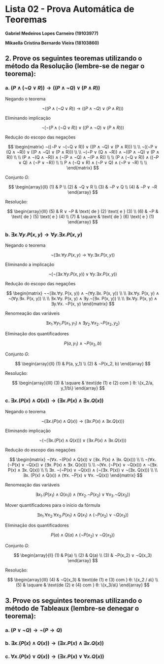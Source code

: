 # Lista 02 - Prova Automática de Teoremas

**Gabriel Medeiros Lopes Carneiro (19103977)**

**Mikaella Cristina Bernardo Vieira (18103860)**

## 2. Prove os seguintes teoremas utilizando o método da Resolução (lembre-se de negar o teorema):

### a. $(P ∧ (¬Q ∨ R)) → ((P ∧ ¬Q) ∨ (P ∧ R))$

Negando o teorema

$$
¬((P ∧ (¬Q ∨ R)) → ((P ∧ ¬Q) ∨ (P ∧ R)))
$$

Eliminando implicação

$$
¬(¬(P ∧ (¬Q ∨ R)) ∨ ((P ∧ ¬Q) ∨ (P ∧ R)))
$$

Redução do escopo das negações

$$
\begin{matrix}
¬((¬P ∨ ¬(¬Q ∨ R)) ∨ ((P ∧ ¬Q) ∨ (P ∧ R))) \\ \\
¬((¬P ∨ (Q ∧ ¬R)) ∨ ((P ∧ ¬Q) ∨ (P ∧ R))) \\ \\
¬(¬P ∨ (Q ∧ ¬R)) ∧ ¬((P ∧ ¬Q) ∨ (P ∧ R)) \\ \\
(P ∧ ¬(Q ∧ ¬R)) ∧ (¬(P ∧ ¬Q) ∧ ¬(P ∧ R)) \\ \\
(P ∧ (¬Q ∨ R)) ∧ ((¬P ∨ Q) ∧ (¬P ∨ ¬R)) \\ \\
P ∧ (¬Q ∨ R) ∧ (¬P ∨ Q) ∧ (¬P ∨ ¬R) \\ \\
\end{matrix}
$$

Conjunto $G$:

$$
\begin{array}{ll}
(1)     &   P \\
(2)     &   ¬Q ∨ R \\
(3)     &   ¬P ∨ Q \\
(4)     &   ¬P ∨ ¬R
\end{array}
$$

Resolução:

$$
\begin{array}{lll}
(5)     &   R ∨ ¬P   & \text{ de } (2) \text{ e } (3) \\
(6)     &   ¬P          & \text{ de } (5) \text{ e } (4) \\
(7)     &   \square         & \text{ de } (6) \text{ e } (1)
\end{array}
$$

### b. $∃x.∀y. P(x, y) → ∀y.∃x. P(x, y)$

Negando o teorema

$$
¬(∃x.∀y. P(x, y) → ∀y.∃x. P(x, y))
$$

Eliminando a implicação

$$
¬(¬(∃x.∀y. P(x, y)) ∨ ∀y.∃x. P(x, y))
$$

Redução do escopo das negações

$$
\begin{matrix}
¬¬(∃x.∀y. P(x, y)) ∧ ¬(∀y.∃x. P(x, y)) \\ \\
∃x.∀y. P(x, y) ∧ ¬(∀y.∃x. P(x, y)) \\ \\
∃x.∀y. P(x, y) ∧ ∃y.¬(∃x. P(x, y)) \\ \\
∃x.∀y. P(x, y) ∧ ∃y.∀x. ¬P(x, y)
\end{matrix}
$$

Renomeação das variáveis

$$
∃x_1.∀y_1. P(x_1, y_1) ∧ ∃y_2.∀x_2. ¬P(x_2, y_2)
$$

Eliminação dos quantificadores

$$
P(a, y_1) ∧ ¬P(x_2, b)
$$

Conjunto $G$:

$$
\begin{array}{ll}
(1)     &   P(a, y_1)   \\
(2)     &   ¬P(x_2, b) 
\end{array}
$$

Resolução:

$$
\begin{array}{lll}
(3)     &   \square     &   \text{de (1) e (2) com } θ: \{x_2/a, y_1/b\}    
\end{array}
$$

### c. $∃x. (P(x) ∧ Q(x)) → (∃x. P(x) ∧ ∃x. Q(x))$

Negando o teorema

$$
¬(∃x. (P(x) ∧ Q(x)) → (∃ x. P(x) ∧ ∃x. Q(x)))
$$

Eliminando implicação

$$
¬(¬(∃x. (P(x) ∧ Q(x))) ∨ (∃ x. P(x) ∧ ∃x. Q(x)))
$$

Redução do escopo das negações

$$
\begin{matrix}
¬(∀x. ¬(P(x) ∧ Q(x)) ∨ (∃x. P(x) ∧ ∃x. Q(x))) \\ \\
¬(∀x. (¬P(x) ∨ ¬Q(x)) ∨ (∃x. P(x) ∧ ∃x. Q(x))) \\ \\
¬(∀x. (¬P(x) ∨ ¬Q(x))) ∧ ¬(∃x. P(x) ∧ ∃x. Q(x)) \\ \\
∃x. ¬(¬P(x) ∨ ¬Q(x)) ∧ (¬(∃x. P(x)) ∨ ¬(∃x. Q(x))) \\ \\
∃x. (P(x) ∧ Q(x)) ∧ (∀x. ¬P(x) ∨ ∀x. ¬Q(x))
\end{matrix}
$$

Renomeação das variáveis    

$$
∃x_1. (P(x_1) ∧ Q(x_1)) ∧ (∀x_2. ¬P(x_2) ∨ ∀x_3. ¬Q(x_3))
$$

Mover quantificadores para o início da fórmula

$$
∃x_1.∀x_2.∀x_3. P(x_1) ∧ Q(x_1) ∧ (¬P(x_2) ∨ ¬Q(x_3))
$$

Eliminação dos quantificadores

$$
P(a) ∧ Q(a) ∧ (¬P(x_2) ∨ ¬Q(x_3))
$$

Conjunto $G$:

$$
\begin{array}{ll}
(1)     &   P(a)                \\
(2)     &   Q(a)                \\
(3)     &   ¬P(x_2) ∨ ¬Q(x_3) 
\end{array}
$$

Resolução:

$$
\begin{array}{lll}
(4)     &   ¬Q(x_3)   &   \text{de (1) e (3) com } θ: \{x_2 / a\} \\
(5)     &   \square   &   \text{de (2) e (4) com } θ: \{x_3/a\}
\end{array}
$$

## 3. Prove os seguintes teoremas utilizando o método de Tableaux (lembre-se denegar o teorema):

### a. $(P ∨ ¬Q) → ¬(P → Q)$


### b. $∃x.(P(x) ∧ Q(x)) → (∃x. P(x) ∧ ∃x. Q(x))$


### c. $∀x.(P(x) ∨ Q(x)) → (∃x. P(x) ∨ ∀x. Q(x))$